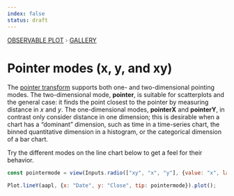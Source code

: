 ```yaml
---
index: false
status: draft
---
```


<div style="color: grey; font: 13px/25.5px var(--sans-serif); text-transform: uppercase;"><h1 style="display: none;">Plot: Pointer modes (x, y, and xy)</h1><a href="/plot">Observable Plot</a> › <a href="/@observablehq/plot-gallery">Gallery</a></div>

# Pointer modes (x, y, and xy)

The [pointer transform](https://observablehq.com/plot/interactions/pointer) supports both one- and two-dimensional pointing modes. The two-dimensional mode, **pointer**, is suitable for scatterplots and the general case: it finds the point closest to the pointer by measuring distance in _x_ and _y_. The one-dimensional modes, **pointerX** and **pointerY**, in contrast only consider distance in one dimension; this is desirable when a chart has a “dominant” dimension, such as time in a time-series chart, the binned quantitative dimension in a histogram, or the categorical dimension of a bar chart.

Try the different modes on the line chart below to get a feel for their behavior.

```js
const pointermode = view(Inputs.radio(["xy", "x", "y"], {value: "x", label: "Pointer mode"}));
```

```js echo
Plot.lineY(aapl, {x: "Date", y: "Close", tip: pointermode}).plot();
```
